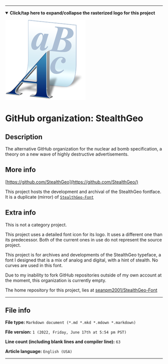 
***

<!--
<details><summary><b lang="en">Click/tap here to expand/collapse the vectorized logo for this project</b></summary>

![MediaWiki_2003.svg failed to load. The file may be missing or corrupt. Check the file path for errors first.](/AdditionalInfo/2/StealthGeo/MediaWiki_2003.svg)

</details>
!-->

<details open><summary><b lang="en">Click/tap here to expand/collapse the rasterized logo for this project</b></summary>

![Font_Icon_StealthGeo.png failed to load. The file may be missing or corrupt. Check the file path for errors first.](/AdditionalInfo/2/StealthGeo/Font_Icon_StealthGeo.png)

</details>

# GitHub organization: StealthGeo

## Description

The alternative GitHub organization for the nuclear ad bomb specification, a theory on a new wave of highly destructive advertisements.

## More info

[https://github.com/StealthGeo](https://github.com/StealthGeo/)

This project hosts the development and archival of the StealthGeo fontface. It is a duplicate (mirror) of [`StealthGeo-Font`](/AdditionalInfo/2/StealthGeo-Font/)

## Extra info

This is not a category project.

This project uses a detailed font icon for its logo. It uses a different one than its predecessor. Both of the current ones in use do not represent the source project.

This project is for archives and developments of the StealthGeo typeface, a font I designed that is a mix of analog and digital, with a hint of stealth. No curves are used in this font.

<!--
As of 2022, May 27th, I don't have any projects that use for this organization yet.
!-->

Due to my inability to fork GitHub repositories outside of my own account at the moment, this organization is currently empty.

The home repository for this project, lies at [seanpm2001/StealthGeo-Font](https://github.com/seanpm2001/StealthGeo-Font/)

<!--
There is no current home repository for this project.
!-->

***

## File info

**File type:** `Markdown document (*.md *.mkd *.mdown *.markdown)`

**File version:** `1 (2022, Friday, June 17th at 5:54 pm PST)`

**Line count (including blank lines and compiler line):** `63`

**Article language:** `English (USA)`

***
